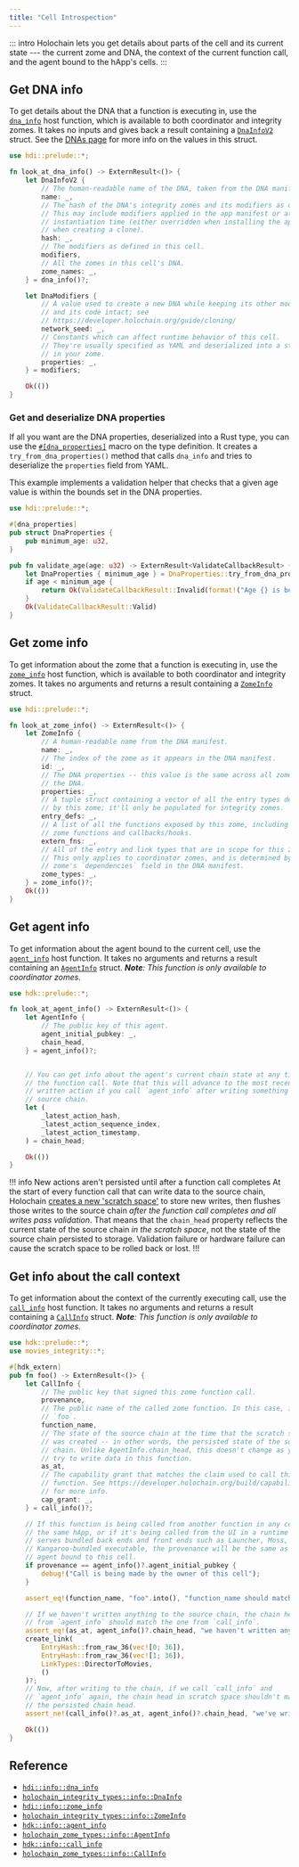 ```yaml
---
title: "Cell Introspection"
---
```


::: intro
Holochain lets you get details about parts of the cell and its current state --- the current zome and DNA, the context of the current function call, and the agent bound to the hApp's cells.
:::

## Get DNA info

To get details about the DNA that a function is executing in, use the [`dna_info`](https://docs.rs/hdk/latest/hdk/prelude/fn.dna_info.html) host function, which is available to both coordinator and integrity zomes. It takes no inputs and gives back a result containing a [`DnaInfoV2`](https://docs.rs/hdk/latest/hdk/prelude/struct.DnaInfoV2.html) struct. See the [DNAs page](/build/dnas/) for more info on the values in this struct.

```rust
use hdi::prelude::*;

fn look_at_dna_info() -> ExternResult<()> {
    let DnaInfoV2 {
        // The human-readable name of the DNA, taken from the DNA manifest.
        name: _,
        // The hash of the DNA's integrity zomes and its modifiers as defined *in this cell*.
        // This may include modifiers applied in the app manifest or at
        // instantiation time (either overridden when installing the app or
        // when creating a clone).
        hash: _,
        // The modifiers as defined in this cell.
        modifiers,
        // All the zomes in this cell's DNA.
        zome_names: _,
    } = dna_info()?;

    let DnaModifiers {
        // A value used to create a new DNA while keeping its other modifiers
        // and its code intact; see
        // https://developer.holochain.org/guide/cloning/
        network_seed: _,
        // Constants which can affect runtime behavior of this cell.
        // They're usually specified as YAML and deserialized into a struct
        // in your zome.
        properties: _,
    } = modifiers;

    Ok(())
}
```

### Get and deserialize DNA properties

If all you want are the DNA properties, deserialized into a Rust type, you can use the [`#[dna_properties]`](https://docs.rs/hdk/latest/hdk/prelude/attr.dna_properties.html) macro on the type definition. It creates a `try_from_dna_properties()` method that calls `dna_info` and tries to deserialize the `properties` field from YAML.

This example implements a validation helper that checks that a given age value is within the bounds set in the DNA properties.

```rust
use hdi::prelude::*;

#[dna_properties]
pub struct DnaProperties {
    pub minimum_age: u32,
}

pub fn validate_age(age: u32) -> ExternResult<ValidateCallbackResult> {
    let DnaProperties { minimum_age } = DnaProperties::try_from_dna_properties()?;
    if age < minimum_age {
        return Ok(ValidateCallbackResult::Invalid(format!("Age {} is below the minimum of {}", age, minimum_age)));
    }
    Ok(ValidateCallbackResult::Valid)
}
```

## Get zome info

To get information about the zome that a function is executing in, use the [`zome_info`](https://docs.rs/hdk/latest/hdk/info/fn.zome_info.html) host function, which is available to both coordinator and integrity zomes. It takes no arguments and returns a result containing a [`ZomeInfo`](https://docs.rs/hdk/latest/hdk/info/fn.zome_info.html) struct.

```rust
use hdi::prelude::*;

fn look_at_zome_info() -> ExternResult<()> {
    let ZomeInfo {
        // A human-readable name from the DNA manifest.
        name: _,
        // The index of the zome as it appears in the DNA manifest.
        id: _,
        // The DNA properties -- this value is the same across all zomes in
        // the DNA.
        properties: _,
        // A tuple struct containing a vector of all the entry types defined
        // by this zome; it'll only be populated for integrity zomes.
        entry_defs: _,
        // A list of all the functions exposed by this zome, including both
        // zome functions and callbacks/hooks.
        extern_fns: _,
        // All of the entry and link types that are in scope for this zome.
        // This only applies to coordinator zomes, and is determined by the
        // zome's `dependencies` field in the DNA manifest.
        zome_types: _,
    } = zome_info()?;
    Ok(())
}
```

## Get agent info

To get information about the agent bound to the current cell, use the [`agent_info`](https://docs.rs/hdk/latest/hdk/info/fn.agent_info.html) host function. It takes no arguments and returns a result containing an [`AgentInfo`](https://docs.rs/hdk/latest/hdk/prelude/struct.AgentInfo.html) struct. _**Note**: This function is only available to coordinator zomes._

<!-- TODO: fix this if the interface changes -->

```rust
use hdk::prelude::*;

fn look_at_agent_info() -> ExternResult<()> {
    let AgentInfo {
        // The public key of this agent.
        agent_initial_pubkey: _,
        chain_head,
    } = agent_info()?;


    // You can get info about the agent's current chain state at any time in
    // the function call. Note that this will advance to the most recently
    // written action if you call `agent_info` after writing something to your
    // source chain.
    let (
        _latest_action_hash,
        _latest_action_sequence_index,
        _latest_action_timestamp,
    ) = chain_head;

    Ok(())
}
```

!!! info New actions aren't persisted until after a function call completes
At the start of every function call that can write data to the source chain, Holochain [creates a new 'scratch space'](/build/zome-functions/#atomic-transactional-commits) to store new writes, then flushes those writes to the source chain _after the function call completes and all writes pass validation_. That means that the `chain_head` property reflects the current state of the source chain _in the scratch space_, not the state of the source chain persisted to storage. Validation failure or hardware failure can cause the scratch space to be rolled back or lost.
!!!

## Get info about the call context

To get information about the context of the currently executing call, use the [`call_info`](https://docs.rs/hdk/latest/hdk/info/fn.call_info.html) host function. It takes no arguments and returns a result containing a [`CallInfo`](https://docs.rs/hdk/latest/hdk/prelude/struct.CallInfo.html) struct. _**Note**: This function is only available to coordinator zomes._

```rust
use hdk::prelude::*;
use movies_integrity::*;

#[hdk_extern]
pub fn foo() -> ExternResult<()> {
    let CallInfo {
        // The public key that signed this zome function call.
        provenance,
        // The public name of the called zome function. In this case, it's
        // `foo`.
        function_name,
        // The state of the source chain at the time that the scratch space
        // was created -- in other words, the persisted state of the source
        // chain. Unlike AgentInfo.chain_head, this doesn't change as you
        // try to write data in this function.
        as_at,
        // The capability grant that matches the claim used to call this
        // function. See https://developer.holochain.org/build/capabilities/
        // for more info.
        cap_grant: _,
    } = call_info()?;

    // If this function is being called from another function in any cell in
    // the same hApp, or if it's being called from the UI in a runtime that
    // serves bundled back ends and front ends such as Launcher, Moss, or a
    // Kangaroo-bundled executable, the provenance will be the same as the
    // agent bound to this cell.
    if provenance == agent_info()?.agent_initial_pubkey {
        debug!("Call is being made by the owner of this cell");
    }

    assert_eq!(function_name, "foo".into(), "function_name should match the internal Rust name of the function");

    // If we haven't written anything to the source chain, the chain head
    // from `agent_info` should match the one from `call_info`.
    assert_eq!(as_at, agent_info()?.chain_head, "we haven't written anything yet");
    create_link(
        EntryHash::from_raw_36(vec![0; 36]),
        EntryHash::from_raw_36(vec![1; 36]),
        LinkTypes::DirectorToMovies,
        ()
    )?;
    // Now, after writing to the chain, if we call `call_info` and
    // `agent_info` again, the chain head in scratch space shouldn't match
    // the persisted chain head.
    assert_ne!(call_info()?.as_at, agent_info()?.chain_head, "we've written something now and the scratch space and persisted source chain should be out of sync");

    Ok(())
}
```

## Reference

* [`hdi::info::dna_info`](https://docs.rs/hdi/latest/hdi/info/fn.dna_info.html)
* [`holochain_integrity_types::info::DnaInfo`](https://docs.rs/holochain_integrity_types/latest/holochain_integrity_types/info/type.DnaInfo.html)
* [`hdi::info::zome_info`](https://docs.rs/hdi/latest/hdi/info/fn.zome_info.html)
* [`holochain_integrity_types::info::ZomeInfo`](https://docs.rs/holochain_integrity_types/latest/holochain_integrity_types/info/type.ZomeInfo.html)
* [`hdk::info::agent_info`](https://docs.rs/hdk/latest/hdk/info/fn.agent_info.html)
* [`holochain_zome_types::info::AgentInfo`](https://docs.rs/holochain_zome_types/latest/holochain_integrity_types/info/type.AgentInfo.html)
* [`hdk::info::call_info`](https://docs.rs/hdk/latest/hdk/info/fn.call_info.html)
* [`holochain_zome_types::info::CallInfo`](https://docs.rs/holochain_zome_types/latest/holochain_integrity_types/info/type.CallInfo.html)
